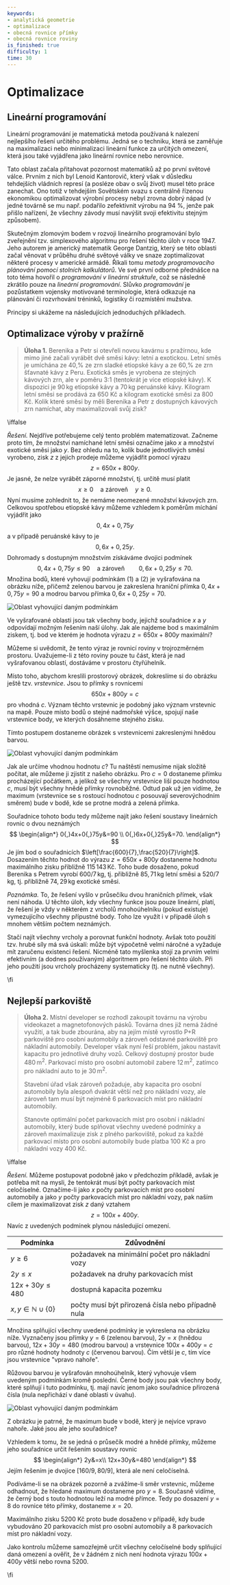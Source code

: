 ```yaml
---
keywords:
- analytická geometrie
- optimalizace
- obecná rovnice přímky
- obecná rovnice roviny
is_finished: true
difficulty: 1
time: 30
---
```


# Optimalizace 

## Lineární programování

Lineární programování je matematická metoda používaná k nalezení 
nejlepšího řešení určitého problému. Jedná se o techniku, která se 
zaměřuje na maximalizaci nebo minimalizaci lineární funkce za určitých 
omezení, která jsou také vyjádřena jako lineární rovnice nebo nerovnice.

Tato oblast začala přitahovat pozornost matematiků až po první světové 
válce. Prvním z nich byl Lenoid Kantorovič, který však v důsledku 
tehdejších vládních represí (a posléze obav o svůj život) musel této práce
zanechat. Ono totiž v tehdejším Sovětském svazu s centrálně řízenou 
ekonomikou optimalizovat výrobní procesy nebyl zrovna dobrý nápad (v 
jedné továrně se mu např. podařilo zefektivnit výrobu na 94 %, jenže pak 
přišlo nařízení, že všechny závody musí navýšit svoji efektivitu stejným 
způsobem).

Skutečným zlomovým bodem v rozvoji lineárního programování bylo 
zveřejnění tzv. simplexového algoritmu pro řešení těchto úloh v roce 
1947. Jeho autorem je americký matematik George Dantzig, který se této 
oblasti začal věnovat v průběhu druhé světové války ve snaze 
zoptimalizovat některé procesy v americké armádě. Říkali tomu
*metody programovacího plánování pomocí stolních kalkulátorů*. Ve své 
první odborné přednášce na toto téma hovořil o *programování v lineární 
struktuře*, což se následně zkrátilo pouze na *lineární programování*.
Slůvko *programování* je pozůstatkem vojensky motivované terminologie, 
která odkazuje na plánování či rozvrhování tréninků, logistiky či 
rozmístění mužstva.

Principy si ukážeme na následujících jednoduchých příkladech.

## Optimalizace výroby v pražírně 

> **Úloha 1.**  Berenika a Petr si otevřeli novou kavárnu s pražírnou, kde 
> mimo jiné začali vyrábět dvě směsi kávy: letní a exotickou. Letní 
> směs je umíchána ze 40\,\% ze zrn sladké etiopské kávy a ze 60\,\% ze zrn 
> šťavnaté kávy z Peru. Exotická směs je vyrobena ze stejných kávových 
> zrn, ale v poměru 3:1 (tentokrát je více etiopské kávy). K dispozici je 
> $90\,\text{kg}$ etiopské kávy a $70\,\text{kg}$ peruánské kávy. Kilogram letní směsi se 
> prodává za 650 Kč a kilogram exotické směsi za 800 Kč. Kolik které 
> směsi by měli Berenika a Petr z dostupných kávových zrn namíchat, aby 
> maximalizovali svůj zisk?

\iffalse

*Řešení.* Nejdříve potřebujeme celý tento problém matematizovat. Začneme 
proto tím, že množství namíchané letní směsi označíme jako $x$ a množství 
exotické směsi jako $y$. Bez ohledu na to, kolik bude jednotlivých směsí 
vyrobeno, zisk $z$ z jejich prodeje můžeme vyjádřit pomocí výrazu
$$
z=650x+800y.
$$
Je jasné, že nelze vyrábět záporné množství, tj. určitě musí platit
$$
  x\geq0\quad \text{a zároveň}\quad y\geq0. \tag{1}
$$
Nyní musíme zohlednit to, že nemáme neomezené množství kávových zrn. Celkovou spotřebou etiopské kávy můžeme vzhledem k 
poměrům míchání vyjádřit jako
$$
  0{,}4x+0{,}75y 
$$
a v případě peruánské kávy to je
$$
  0{,}6x+0{,}25y.
$$
Dohromady s dostupným množstvím získáváme dvojici podmínek
$$
  0{,}4x+0{,}75y\leq90 \quad\text{a zároveň}\quad\quad 0{,}6x+0{,}25y\leq70. \tag{2}
$$
Množina bodů, které vyhovují podmínkám $(1)$ a $(2)$ je 
vyšrafována na obrázku níže, přičemž zelenou barvou je zakreslena 
hraniční přímka $0{,}4x+0{,}75y=90$ a modrou barvou přímka $0{,}6x+0{,}25y=70$.

![Oblast vyhovující daným podmínkám](00032_obr_1.svg)

Ve vyšrafované oblasti jsou tak všechny body, jejichž souřadnice $x$ 
a $y$ odpovídají možným řešením naší úlohy. Jak ale najdeme bod s 
maximálním ziskem, tj. bod ve kterém je hodnota výrazu $z=650x+800y$ maximální?

Můžeme si uvědomit, že tento výraz je rovnicí roviny v trojrozměrném prostoru. 
Uvažujeme-li z této roviny pouze tu část, která je nad vyšrafovanou oblastí, dostáváme v prostoru 
čtyřúhelník.

Místo toho, abychom kreslili prostorový obrázek, dokreslíme si do obrázku ještě tzv. *vrstevnice*. Jsou to přímky s rovnicemi
$$
650x+800y=c
$$
pro vhodná $c$. Význam těchto vrstevnic je podobný jako význam vrstevnic 
na mapě. Pouze místo bodů o stejné nadmořské výšce, spojují naše 
vrstevnice body, ve kterých dosáhneme stejného zisku.

Tímto postupem dostaneme obrázek s vrstevnicemi zakreslenými hnědou barvou.

![Oblast vyhovující daným podmínkám](00032_obr_2.svg)

Jak ale určíme vhodnou hodnotu $c$? Tu naštěstí nemusíme nijak složitě 
počítat, ale můžeme ji zjistit z našeho obrázku. Pro $c=0$ dostaneme 
přímku procházející počátkem, a jelikož se všechny vrstevnice liší pouze 
hodnotou $c$, musí být všechny hnědé přímky rovnoběžné. Odtud pak už jen 
vidíme, že maximum (vrstevnice se s rostoucí hodnotou $c$ posouvají 
severovýchodním směrem) bude v bodě, kde se protne modrá a 
zelená přímka. 

Souřadnice tohoto bodu tedy můžeme najít jako řešení soustavy lineárních rovnic o dvou neznámých
$$
\begin{align*}
0{,}4x+0{,}75y&=90 \\
0{,}6x+0{,}25y&=70.
\end{align*}
$$
Je jím bod o souřadnicích $\left[\frac{600}{7},\frac{520}{7}\right]$. 
Dosazením těchto hodnot do výrazu $z=650x+800y$ dostaneme hodnotu 
maximálního zisku přibližně $115\,143\,\text{Kč}$. Toho bude dosaženo, 
pokud Berenika s Petrem vyrobí $600/7\,\text{kg}$, tj. 
přibližně $85{,}71\,\text{kg}$ letní směsi a $520/7\,\text{kg}$, tj. 
přibližně $74{,}29\,\text{kg}$ exotické směsi. 

*Poznámka.* To, že řešení vyšlo v průsečíku dvou hraničních přímek, však 
není náhoda. U těchto úloh, kdy všechny funkce jsou pouze lineární, 
platí, že řešení je vždy v některém z vrcholů mnohoúhelníku (pokud 
existuje) vymezujícího všechny přípustné body. Toho lze využít i v 
případě úloh s mnohem větším počtem neznámých. 

Stačí najít všechny vrcholy a porovnat funkční hodnoty. Avšak toto 
použití tzv. hrubé síly má svá úskalí: může být výpočetně velmi 
náročné a vyžaduje mít zaručenu existenci řešení. Nicméně tato 
myšlenka stojí za prvním velmi efektivním (a dodnes používaným) 
algoritmem pro řešení těchto úloh. Při jeho použití jsou vrcholy 
procházeny systematicky (tj. ne nutně všechny).

\fi

## Nejlepší parkoviště

> **Úloha 2.** Místní developer se rozhodl zakoupit 
> továrnu na výrobu videokazet a magnetofonových pásků. 
> Továrna dnes již nemá žádné využití, a tak bude 
> zbourána, aby na jejím místě vyrostlo P+R parkoviště 
> pro osobní automobily a zároveň odstavné parkoviště 
> pro nákladní automobily. Developer však nyní řeší 
> problém, jakou nastavit kapacitu pro jednotlivé druhy 
> vozů. Celkový dostupný prostor bude $480\,\text{m}^2$. 
> Parkovací místo pro osobní automobil zabere $12\,\text{m}^2$, 
> zatímco pro nákladní auto to je $30\,\text{m}^2$. 
>
>Stavební úřad však zároveň požaduje, aby kapacita pro 
>osobní automobily byla alespoň dvakrát větší než pro 
>nákladní vozy, ale zároveň tam musí být nejméně 6 
>parkovacích míst pro nákladní automobily. 
>
>Stanovte optimální počet parkovacích míst pro osobní i 
>nákladní automobily, který bude splňovat všechny 
>uvedené podmínky a zároveň maximalizuje zisk z plného 
>parkoviště, pokud za každé parkovací místo pro osobní 
>automobily bude platba 100 Kč a pro nákladní vozy 400 Kč.

\iffalse

*Řešení.* Můžeme postupovat podobně jako v předchozím 
příkladě, avšak je potřeba mít na mysli, že tentokrát 
musí být počty parkovacích míst celočíselné. 
Označíme-li jako $x$ počty parkovacích míst pro osobní
automobily a jako $y$ počty parkovacích míst pro 
nákladní vozy, pak naším cílem je maximalizovat zisk 
$z$ daný vztahem 
$$
z=100x+400y.
$$
Navíc z uvedených podmínek plynou následující omezení.

| Podmínka  | Zdůvodnění | 
| ------------- | ------------- | 
| $y\geq 6$  | požadavek na minimální počet pro nákladní vozy  | 
| $2y\leq x$  | požadavek na druhy parkovacích míst  | 
| $12x+30y\leq480$ | dostupná kapacita pozemku  | 
| $x,y\in\mathbb{N}\cup\{0\}$  | počty musí být přirozená čísla nebo případně nula | 

Množina splňující všechny uvedené podmínky je 
vykreslena na obrázku níže. Vyznačeny jsou přímky 
$y=6$ (zelenou barvou), $2y=x$ (hnědou barvou), $12x+30y=480$ 
(modrou barvou) a vrstevnice $100x+400y=c$ pro různé 
hodnoty hodnoty $c$ (červenou barvou). Čím větší je $c$, tím více jsou vrstevnice "vpravo nahoře".

Růžovou barvou je vyšrafován mnohoúhelník, který 
vyhovuje všem uvedeným podmínkám kromě poslední. 
Černé body jsou pak všechny body, které splňují i tuto 
podmínku, tj. mají navíc jenom jako souřadnice 
přirozená čísla (nula nepřichází v dané oblasti v úvahu).

![Oblast vyhovující daným podmínkám](00032_obr_3.svg)

Z obrázku je patrné, že maximum bude v 
bodě, který je nejvíce vpravo nahoře. Jaké jsou ale 
jeho souřadnice? 

Vzhledem k tomu, že se jedná o průsečík modré a hnědé 
přímky, můžeme jeho souřadnice určit řešením soustavy 
rovnic
$$
\begin{align*}
2y&=x\\  
12x+30y&=480 
\end{align*}
$$
Jejím řešením je dvojice $[160/9,80/9]$, která ale
není celočíselná.

Podíváme-li se na obrázek pozorně a zvážíme-li směr 
vrstevnic, můžeme odhadnout, že hledané maximum dostaneme pro $y=8$. Současně vidíme, že 
černý bod s touto hodnotou leží na modré přímce. Tedy po dosazení 
$y=8$ do rovnice této přímky, dostaneme $x=20$. 

Maximálního zisku $5200$ Kč proto bude dosaženo v 
případě, kdy bude vybudováno $20$ parkovacích míst 
pro osobní automobily a $8$ parkovacích míst pro nákladní vozy. 

Jako kontrolu můžeme samozřejmě určit všechny 
celočíselné body splňující daná omezení a ověřit, že v 
žádném z nich není hodnota výrazu $100x+400y$ větší 
nebo rovna $5200$.

\fi
